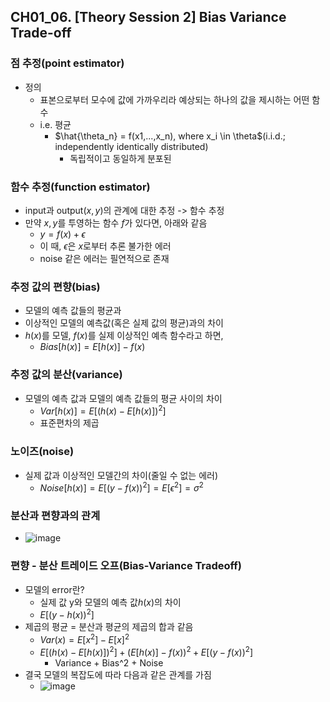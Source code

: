 ## CH01_06. [Theory Session 2] Bias Variance Trade-off

### 점 추정(point estimator)
- 정의
  - 표본으로부터 모수에 값에 가까우리라 예상되는 하나의 값을 제시하는 어떤 함수
  - i.e. 평균
    - $\hat{\theta_n} = f(x1,...,x_n), where x_i \in \theta$(i.i.d.; independently identically distributed)
      - 독립적이고 동일하게 분포된

### 함수 추정(function estimator)
- input과 output$(x,y)$의 관계에 대한 추정 -> 함수 추정
- 만약 $x,y$를 투영하는 함수 $f$가 있다면, 아래와 같음
  - $y = f(x) + \epsilon$
  - 이 때, $\epsilon$은 $x$로부터 추론 불가한 에러
  - noise 같은 에러는 필연적으로 존재

### 추정 값의 편향(bias)
- 모델의 예측 값들의 평균과
- 이상적인 모델의 예측값(혹은 실제 값의 평균)과의 차이
- $h(x)$를 모델, $f(x)$를 실제 이상적인 예측 함수라고 하면,
  - $Bias[h(x)] = E[h(x)] - f(x)$

### 추정 값의 분산(variance)
- 모델의 예측 값과 모델의 예측 값들의 평균 사이의 차이
  - $Var[h(x)] = E[(h(x) - E[h(x)])^2]$
  - 표준편차의 제곱

### 노이즈(noise)
- 실제 값과 이상적인 모델간의 차이(줄일 수 없는 에러)
  - $Noise[h(x)] = E[(y-f(x))^2] = E[\epsilon^2] = \sigma^2$

### 분산과 편향과의 관계
- ![image](https://user-images.githubusercontent.com/10006290/234856788-b2b9690a-3378-4a73-99eb-87500b0b6fac.png)


### 편향 - 분산 트레이드 오프(Bias-Variance Tradeoff)
- 모델의 error란?
  - 실제 값 y와 모델의 예측 값$h(x)$의 차이
  - $E[(y-h(x))^2]$
- 제곱의 평균 = 분산과 평균의 제곱의 합과 같음
  - $Var(x) = E[x^2] - E[x]^2$
  - $E[(h(x)-E[h(x)])^2] + (E[h(x)] - f(x))^2 + E[(y-f(x))^2]$
    - Variance + Bias^2 + Noise
- 결국 모델의 복잡도에 따라 다음과 같은 관계를 가짐
  - ![image](https://user-images.githubusercontent.com/10006290/234858030-3fb4a824-b92f-4664-bf92-dd14eb0c75ac.png)
